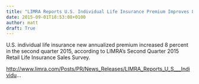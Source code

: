 ```yaml
---
title: "LIMRA Reports U.S. Individual Life Insurance Premium Improves 8 percent in Second Quarter 2015"
date: 2015-09-01T18:53:08+0100
author: matt
draft: True
---
```

U.S. individual life insurance new annualized premium increased 8 percent in the second quarter 2015, according to LIMRA’s Second Quarter 2015 Retail Life Insurance Sales Survey.

http://www.limra.com/Posts/PR/News_Releases/LIMRA_Reports_U_S___Individu...
